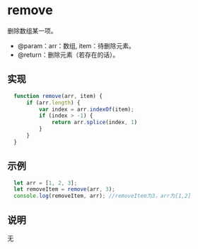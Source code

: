 # remove

删除数组某一项。<br/>

* @param：arr：数组, item：待删除元素。<br/>
* @return：删除元素（若存在的话）。

## 实现

``` javascript
  function remove(arr, item) {
      if (arr.length) {
          var index = arr.indexOf(item);
          if (index > -1) {
              return arr.splice(index, 1)
          }
      }
  }
```

## 示例

``` javascript
  let arr = [1, 2, 3];
  let removeItem = remove(arr, 3);
  console.log(removeItem, arr); //removeItem为3，arr为[1,2]
```

## 说明

无
